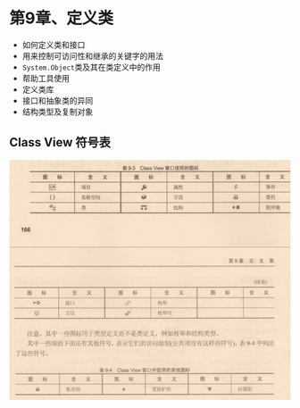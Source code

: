 # 第9章、定义类

- 如何定义类和接口
- 用来控制可访问性和继承的关键字的用法
- `System.Object`类及其在类定义中的作用
- 帮助工具使用
- 定义类库
- 接口和抽象类的异同
- 结构类型及复制对象

## Class View 符号表

![](./images/1.png)